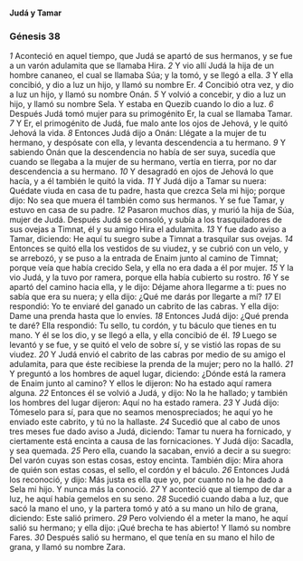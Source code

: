 #### Judá y Tamar

### Génesis 38

_1_ Aconteció en aquel tiempo, que Judá se apartó de sus hermanos, y se fue a un varón adulamita que se llamaba Hira. 
_2_ Y vio allí Judá la hija de un hombre cananeo, el cual se llamaba Súa; y la tomó, y se llegó a ella. 
_3_ Y ella concibió, y dio a luz un hijo, y llamó su nombre Er. 
_4_ Concibió otra vez, y dio a luz un hijo, y llamó su nombre Onán. 
_5_ Y volvió a concebir, y dio a luz un hijo, y llamó su nombre Sela. Y estaba en Quezib cuando lo dio a luz. 
_6_ Después Judá tomó mujer para su primogénito Er, la cual se llamaba Tamar. 
_7_ Y Er, el primogénito de Judá, fue malo ante los ojos de Jehová, y le quitó Jehová la vida. 
_8_ Entonces Judá dijo a Onán: Llégate a la mujer de tu hermano, y despósate con ella, y levanta descendencia a tu hermano. 
_9_ Y sabiendo Onán que la descendencia no había de ser suya, sucedía que cuando se llegaba a la mujer de su hermano, vertía en tierra, por no dar descendencia a su hermano. 
_10_ Y desagradó en ojos de Jehová lo que hacía, y a él también le quitó la vida. 
_11_ Y Judá dijo a Tamar su nuera: Quédate viuda en casa de tu padre, hasta que crezca Sela mi hijo; porque dijo: No sea que muera él también como sus hermanos. Y se fue Tamar, y estuvo en casa de su padre. 
_12_ Pasaron muchos días, y murió la hija de Súa, mujer de Judá. Después Judá se consoló, y subía a los trasquiladores de sus ovejas a Timnat, él y su amigo Hira el adulamita. 
_13_ Y fue dado aviso a Tamar, diciendo: He aquí tu suegro sube a Timnat a trasquilar sus ovejas. 
_14_ Entonces se quitó ella los vestidos de su viudez, y se cubrió con un velo, y se arrebozó, y se puso a la entrada de Enaim junto al camino de Timnat; porque veía que había crecido Sela, y ella no era dada a él por mujer. 
_15_ Y la vio Judá, y la tuvo por ramera, porque ella había cubierto su rostro. 
_16_ Y se apartó del camino hacia ella, y le dijo: Déjame ahora llegarme a ti: pues no sabía que era su nuera; y ella dijo: ¿Qué me darás por llegarte a mí? 
_17_ El respondió: Yo te enviaré del ganado un cabrito de las cabras. Y ella dijo: Dame una prenda hasta que lo envíes. 
_18_ Entonces Judá dijo: ¿Qué prenda te daré? Ella respondió: Tu sello, tu cordón, y tu báculo que tienes en tu mano. Y él se los dio, y se llegó a ella, y ella concibió de él. 
_19_ Luego se levantó y se fue, y se quitó el velo de sobre sí, y se vistió las ropas de su viudez. 
_20_ Y Judá envió el cabrito de las cabras por medio de su amigo el adulamita, para que éste recibiese la prenda de la mujer; pero no la halló. 
_21_ Y preguntó a los hombres de aquel lugar, diciendo: ¿Dónde está la ramera de Enaim junto al camino? Y ellos le dijeron: No ha estado aquí ramera alguna. 
_22_ Entonces él se volvió a Judá, y dijo: No la he hallado; y también los hombres del lugar dijeron: Aquí no ha estado ramera. 
_23_ Y Judá dijo: Tómeselo para sí, para que no seamos menospreciados; he aquí yo he enviado este cabrito, y tú no la hallaste. 
_24_ Sucedió que al cabo de unos tres meses fue dado aviso a Judá, diciendo: Tamar tu nuera ha fornicado, y ciertamente está encinta a causa de las fornicaciones. Y Judá dijo: Sacadla, y sea quemada. 
_25_ Pero ella, cuando la sacaban, envió a decir a su suegro: Del varón cuyas son estas cosas, estoy encinta. También dijo: Mira ahora de quién son estas cosas, el sello, el cordón y el báculo. 
_26_ Entonces Judá los reconoció, y dijo: Más justa es ella que yo, por cuanto no la he dado a Sela mi hijo. Y nunca más la conoció. 
_27_ Y aconteció que al tiempo de dar a luz, he aquí había gemelos en su seno. 
_28_ Sucedió cuando daba a luz, que sacó la mano el uno, y la partera tomó y ató a su mano un hilo de grana, diciendo: Este salió primero. 
_29_ Pero volviendo él a meter la mano, he aquí salió su hermano; y ella dijo: ¡Qué brecha te has abierto! Y llamó su nombre Fares. 
_30_ Después salió su hermano, el que tenía en su mano el hilo de grana, y llamó su nombre Zara. 


